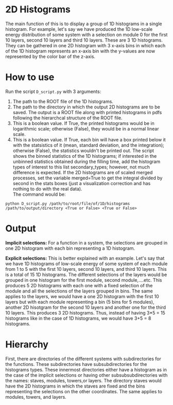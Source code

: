 2D Histograms
===============
The main function of this is to display a group of 1D histograms in a single histogram. For example, let's say we have produced the 1D low-scale energy distribution of some system with a selection on module 0 for the first 10 layers, second 10 layers and third 10 layers. These are 3 1D histograms. 
They can be gathered in one 2D histogram with 3 x-axis bins in which each of the 1D histogram represents an x-axis bin with the y-values are now represented by the color bar of the z-axis. 

How to use
===============
Run the script ```D_script.py``` with 3 arguments:  <br>
1. The path to the ROOT file of the 1D histograms.
2. The path to the directory in which the output 2D histograms are to be saved. The output is a ROOT file along with printed histograms in pdfs following the hierarchcal structure of the ROOT file.
3. This is a boolean value. If True, the printed histograms would be in logarithmic scale; otherwise (False), they would be in a normal linear scale.
4. This is a boolean value. If True, each bin will have a box printed below it with the statsistics of it (mean, standard deviation, and the integration); otherwise (False), the statistics wouldn't be printed out. The script shows the binned statistics of the 1D histograms; if interested in the unbinned statistics obtained during the filling time, add the histogram types of interest to this list secondary_types; however, not much difference is expected. If the 2D histograms are of scaled merged processes, set the variable merged=True to get the integral divided by second in the stats boxes (just a visualization correction and has nothing to do with the real data).  
The command would be:
```
python D_script.py /path/to/root/file/of/1D/histograms /path/to/output/directory <True or False> <True or False>
```
Output
===============
__Implicit selections:__ For a function in a system, the selections are grouped in one 2D histogram with each bin representing a 1D histogram.  <br>

__Explicit selections:__ This is better explained with an example. Let's say that we have 1D histograms of low-scale energy of some system of each module from 1 to 5 with the first 10 layers, second 10 layers, and third 10 layers. This is a total of 15 1D histograms. The different selections of the layers would be grouped in one histogram for the first module, second module,....etc. This produces 5 2D histograms with each one with a fixed selection of the module and all the selections of the layers grouped in bins. The same applies to the layers, we would have a one 2D histogram with the first 10 layers but with each module representing a bin (5 bins for 5 modules), another 2D hisotgram for the second 10 layers and another one for the third 10 layers. This produces 3 2D histograms. Thus, instead of having 3\*5 = 15 histograms like in the case of 1D histograms, we would have 3+5 = 8 histograms. 

Hierarchy
===============
First, there are directories of the different systems with subdirectories for the functions. These subdirectories have subsubdirectories for the histograms types. These innermost directories either have a histogram as in the case of the implicit selections or having other subsubsubdirectories with the names: staves, modules, towers,or layers. The directory staves would have the 2D histograms in which the staves are fixed and the bins representing the selections on the other coordinates. The same applies to modules, towers, and layers. 
